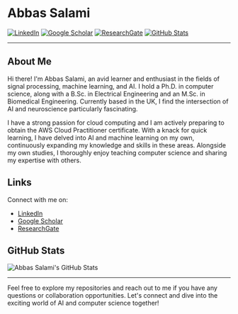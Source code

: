 # Abbas Salami

[![LinkedIn](https://img.shields.io/badge/LinkedIn-abbas--salami-blue)](https://www.linkedin.com/in/abbas-salami-a635844b/)
[![Google Scholar](https://img.shields.io/badge/Google%20Scholar-abbas--salami-brightgreen)](https://scholar.google.com/citations?user=i7gRuJMAAAAJ&hl=en)
[![ResearchGate](https://img.shields.io/badge/ResearchGate-abbas--salami-orange)](https://www.researchgate.net/profile/Abbas-Salami-2)
[![GitHub Stats](https://img.shields.io/badge/GitHub-Stats-lightgrey)](https://github.com/abbas-salami)

---

## About Me

Hi there! I'm Abbas Salami, an avid learner and enthusiast in the fields of signal processing, machine learning, and AI. I hold a Ph.D. in computer science, along with a B.Sc. in Electrical Engineering and an M.Sc. in Biomedical Engineering. Currently based in the UK, I find the intersection of AI and neuroscience particularly fascinating.

I have a strong passion for cloud computing and I am actively preparing to obtain the AWS Cloud Practitioner certificate. With a knack for quick learning, I have delved into AI and machine learning on my own, continuously expanding my knowledge and skills in these areas. Alongside my own studies, I thoroughly enjoy teaching computer science and sharing my expertise with others.

## Links

Connect with me on:

- [LinkedIn](https://www.linkedin.com/in/abbas-salami-a635844b/)
- [Google Scholar](https://scholar.google.com/citations?user=i7gRuJMAAAAJ&hl=en)
- [ResearchGate](https://www.researchgate.net/profile/Abbas-Salami-2)

## GitHub Stats

![Abbas Salami's GitHub Stats](https://github-readme-stats.vercel.app/api?username=abbas-salami&show_icons=true&theme=dark)

---

Feel free to explore my repositories and reach out to me if you have any questions or collaboration opportunities. Let's connect and dive into the exciting world of AI and computer science together!
